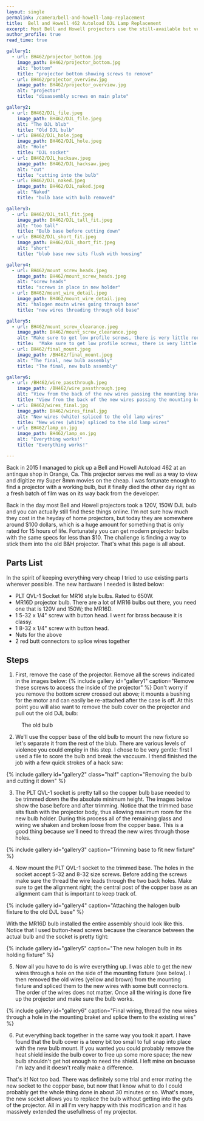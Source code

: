 ```yaml
---
layout: single
permalink: /camera/bell-and-howell-lamp-replacement
title:  Bell and Howell 462 Autoload DJL Lamp Replacement
excerpt: Most Bell and Howell projectors use the still-available but very expensive DJL bulbs. Here I show you how I modified my projector to use cheap halogen lamps.
author_profile: true
read_time: true

gallery1:
  - url: BH462/projector_bottom.jpg
    image_path: BH462/projector_bottom.jpg      
    alt: "bottom"
    title: "projector bottom showing screws to remove"
  - url: BH462/projector_overview.jpg
    image_path: BH462/projector_overview.jpg
    alt: "projector"
    title: "disassembly screws on main plate"

gallery2:
  - url: BH462/DJL_file.jpeg
    image_path: BH462/DJL_file.jpeg
    alt: "The DJL blub"
    title: "Old DJL bulb"
  - url: BH462/DJL_hole.jpeg
    image_path: BH462/DJL_hole.jpeg
    alt: "Hole"
    title: "DJL socket"
  - url: BH462/DJL_hacksaw.jpeg
    image_path: BH462/DJL_hacksaw.jpeg
    alt: "cut"
    title: "cutting into the bulb"
  - url: BH462/DJL_naked.jpeg
    image_path: BH462/DJL_naked.jpeg
    alt: "Naked"
    title: "bulb base with bulb removed"

gallery3:
  - url: BH462/DJL_tall_fit.jpeg
    image_path: BH462/DJL_tall_fit.jpeg
    alt: "too tall"
    title: "Bulb base before cutting down"
  - url: BH462/DJL_short_fit.jpeg
    image_path: BH462/DJL_short_fit.jpeg
    alt: "short"
    title: "blub base now sits flush with housing"

gallery4:
  - url: BH462/mount_screw_heads.jpeg
    image_path: BH462/mount_screw_heads.jpeg
    alt: "screw heads"
    title: "screws in place in new holder"
  - url: BH462/mount_wire_detail.jpeg
    image_path: BH462/mount_wire_detail.jpeg
    alt: "halogen moutn wires going through base"
    title: "new wires threading through old base"

gallery5:
  - url: BH462/mount_screw_clearance.jpeg
    image_path: BH462/mount_screw_clearance.jpeg
    alt: "Make sure to get low profile screws, there is very little room here"
    title:  "Make sure to get low profile screws, there is very little room here"
  - url: BH462/final_mount.jpeg
    image_path: /BH462/final_mount.jpeg
    alt: "The final, new bulb assembly"
    title: "The final, new bulb assembly"

gallery6:
  - url: /BH462/wire_passthrough.jpeg
    image_path: /BH462/wire_passthrough.jpeg
    alt: "View from the back of the new wires passing the mounting bracket"
    title: "View from the back of the new wires passing the mounting bracket"
  - url: BH462/wires_final.jpg
    image_path: BH462/wires_final.jpg
    alt: "New wires (white) spliced to the old lamp wires"
    title: "New wires (white) spliced to the old lamp wires"
  - url: BH462/lamp_on.jpg
    image_path: BH462/lamp_on.jpg
    alt: "Everything works!"
    title: "Everything works!"

---
```


Back in 2015 I managed to pick up a Bell and Howell Autoload 462 at an
antinque shop in Orange, Ca. This projector serves me well as a way to
view and digitize my Super 8mm movies on the cheap. I was fortunate
enough to find a projector with a working bulb, but it finally died
the other day right as a fresh batch of film was on its way back from
the developer.

Back in the day most Bell and Howell projectors took a 120V, 150W DJL
bulb and you can actually still find these things online. I'm not sure
how much they cost in the heyday of home projectors, but today they
are somewhere around $100 dollars, which is a huge amount for
something that is only rated for 15 hours of life. Fortunately you can
get modern projector bulbs with the same specs for less than $10. The
challenge is finding a way to stick them into the old B&H
projector. That's what this page is all about.

## Parts List

In the spirit of keeping everything very cheap I tried to use existing
parts wherever possible. The new hardware I needed is listed below:

* PLT QVL-1 Socket for MR16 style bulbs. Rated to 650W.
* MR16D projector bulb. There are a lot of MR16 bulbs out there, you need one that is 120V and 150W; the MR16D.
* 1 5-32 x 1/4" screw with button head. I went for brass because it is classy.
* 1 8-32 x 1/4" screw with button head.
* Nuts for the above
* 2 red butt connectors to splice wires together

## Steps

1. First, remove the case of the projector. Remove all the screws indicated in the images below:
 {% include gallery id="gallery1" caption="Remove these screws to access the inside of the projector" %}
 Don't worry if you remove the bottom screw crossed out above; it mounts a bushing for the motor and can easily be re-attached after the case is off. At this point you will also want to remove the bulb cover on the projector and pull out the old DJL bulb:
<figure class="align-center">
  <img src="{{ site.url }}{{ site.baseurl }}/images/BH462/DJL_overview.jpeg" alt="">
  <figcaption>The old bulb</figcaption>
</figure> 


2. We'll use the copper base of the old bulb to mount the new fixture so let's
separate it from the rest of the blub. There are various levels of violence
you could employ in this step. I chose to be very gentle: first I used a file to score the bulb and break the vaccuum. I thend finished the job with a few quick strokes of a hack saw:

{% include gallery id="gallery2" class="half" caption="Removing the bulb and cutting it down" %}


3. The PLT QVL-1 socket is pretty tall so the copper bulb base needed to be trimmed down the the absolute minimum height. The images below show the base before and after trimming. Notice that the trimmed base sits flush with the projector body, thus allowing maximum room for the new bulb holder. During this process all of the remaining glass and wiring we shaken and broken loose from the copper base. This is a good thing because we'll need to thread the new wires through those holes.

{% include gallery id="gallery3" caption="Trimming base to fit new fixture" %}

4. Now mount the PLT QVL-1 socket to the trimmed base. The holes in the socket accept 5-32 and 8-32 size screws. Before adding the screws make sure the thread the wire leads through the two back holes. Make sure to get the alignment right; the central post of the copper base as an alignment cam that is important to keep track of.

{% include gallery id="gallery4" caption="Attaching the halogen bulb fixture to the old DJL base" %}

With the MR16D bulb installed the entire assembly should look like this. Notice that I used button-head screws because the clearance  between the actual bulb and the socket is pretty tight:

{% include gallery id="gallery5" caption="The new halogen bulb in its holding fixture" %}

5. Now all you have to do is wire everything up. I was able to get the new wires through a hole on the side of the mounting fixture (see below). I then removed the old wires (yellow and brown) from the mounting fixture and spliced them to the new wires with some butt connectors. The order of the wires does not matter. Once all the wiring is done fire up the projector and make sure the bulb works.

{% include gallery id="gallery6" caption="Final wiring, thread the new wires through a hole in the mounting braket and splice them to the existing wires" %}

6. Put everything back together in the same way you took it apart. I have found that the bulb cover is a teeny bit too small to full snap into place with the new bulb mount. If you wanted you could probably remove the heat shield inside the bulb cover to free up some more space; the new bulb shouldn't get hot enough to need the shield. I left mine on becuase I'm lazy and it doesn't really make a difference.

That's it! Not too bad. There was definitely some trial and error mating the new socket to the copper base, but now that I know what to do I could probably get the whole thing done in about 30 minutes or so. What's more, the new socket allows you to replace the bulb without getting into the guts of the projector. All in all I'm very happy with this modification and it has massively extended the usefullness of my projector.